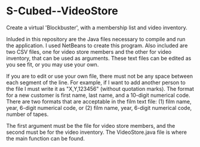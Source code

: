 S-Cubed--VideoStore
===================

Create a virtual 'Blockbuster', with a membership list and video inventory.

Inluded in this repository are the Java files necessary to compile and run the application. I used NetBeans to create this program. Also included are two CSV files, one for video store members and the other for video inventory, that can be used as arguments. These text files can be edited as you see fit, or you may use your own.

If you are to edit or use your own file, there must not be any space between each segment of the line. For example, if I want to add another person to the file I must write it as "X,Y,123456" (without quotation marks). The format for a new customer is first name, last name, and a 10-digit numerical code. There are two formats that are acceptable in the film text file: (1) film name, year, 6-digit numerical code, or (2) film name, year, 6-digit numerical code, number of tapes.

The first argument must be the file for video store members, and the second must be for the video inventory. The VideoStore.java file is where the main function can be found.
